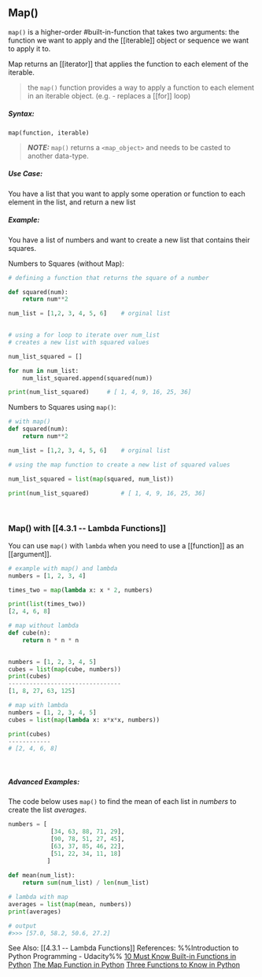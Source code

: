 ## Map()
`map()` is a higher-order #built-in-function that takes two arguments: the function we want to apply and the [[iterable]] object or sequence we want to apply it to. 

Map returns an [[iterator]] that applies the function to each element of the iterable.

> the `map()` function provides a way to apply a function to each element in an iterable object. (e.g. - replaces a [[for]] loop)

##### Syntax:
`map(function, iterable)`

> ***NOTE:*** `map()` returns a `<map_object>` and needs to be casted to another data-type.

##### Use Case:
 You have a list that you want to apply some operation or function to each element in the list, and return a new list

##### Example: 
You have a list of numbers and want to create a new list that contains their squares.

Numbers to Squares (without Map):
```py
# defining a function that returns the square of a number

def squared(num):
	return num**2

num_list = [1,2, 3, 4, 5, 6]	# orginal list
		

# using a for loop to iterate over num_list
# creates a new list with squared values

num_list_squared = []

for num in num_list:
	num_list_squared.append(squared(num))

print(num_list_squared)		# [ 1, 4, 9, 16, 25, 36]
```

Numbers to Squares using `map()`:
```py
# with map()
def squared(num):
	return num**2

num_list = [1,2, 3, 4, 5, 6]	# orginal list

# using the map function to create a new list of squared values

num_list_squared = list(map(squared, num_list))

print(num_list_squared)			# [ 1, 4, 9, 16, 25, 36]

```
<br>

### Map() with [[4.3.1 -- Lambda Functions]]

You can use `map()` with `lambda` when you need to use a [[function]] as an [[argument]].
```py
# example with map() and lambda
numbers = [1, 2, 3, 4]

times_two = map(lambda x: x * 2, numbers)

print(list(times_two))
[2, 4, 6, 8]
``` 

```py
# map without lambda
def cube(n):
	return n * n * n
	

numbers = [1, 2, 3, 4, 5]
cubes = list(map(cube, numbers))
print(cubes)
--------------------------------
[1, 8, 27, 63, 125]
```
```py
# map with lambda
numbers = [1, 2, 3, 4, 5]
cubes = list(map(lambda x: x*x*x, numbers))

print(cubes)
------------
# [2, 4, 6, 8]
```
<br>

##### Advanced Examples:
The code below uses `map()` to find the mean of each list in *numbers* to create the list *averages*.
```py
numbers = [
			[34, 63, 88, 71, 29],
			[90, 78, 51, 27, 45],
			[63, 37, 85, 46, 22],
			[51, 22, 34, 11, 18]
		   ]
		   
def mean(num_list):
	return sum(num_list) / len(num_list)

# lambda with map
averages = list(map(mean, numbers))
print(averages)

# output
#>>> [57.0, 58.2, 50.6, 27.2]
```

See Also:
[[4.3.1 -- Lambda Functions]]
References:
%%Introduction to Python Programming - Udacity%%
[10 Must Know Built-in Functions in Python](https://medium.com/pythoneers/10-must-known-built-in-functions-in-python-2f196b9c0359)
[The Map Function in Python](https://towardsdatascience.com/the-map-function-in-python-eb9a90707d17)
[Three Functions to Know in Python](https://towardsdatascience.com/three-functions-to-know-in-python-4f2d27a4d05)